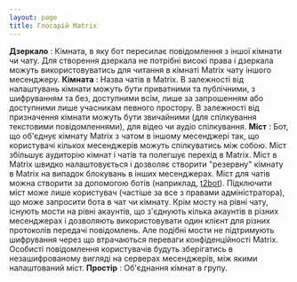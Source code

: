 ```yaml
---
layout: page
title: Глосарій Matrix
---
```

**Дзеркало** 
: Кімната, в яку бот пересилає повідомлення з іншої кімнати чи чату. Для створення дзеркала не потрібні високі права і дзеркала можуть використовуватись для читання в кімнаті Matrix чату іншого месенджеру.
**Кімната** 
: Назва чатів в Matrix. В залежності від налаштувань кімнати можуть бути приватними та публічними, з шифруванням та без, доступними всім, лише за запрошенням або доступними лише учасникам певного простору. В залежності від призначення кімнати можуть бути звичайними (для спілкування текстовими повідомленнями), для відео чи аудіо спілкування.
**Міст**
: Бот, що об'єднує кімнату Matrix з чатом в іншому месенджері так, що користувачі кількох месенджерів можуть спілкуватись між собою. Міст збільшує аудиторію кімнат і чатів та полегшує перехід в Matrix. Міст в Matrix швидко налаштовується і дозволяє створити "резервну" кімнату в Matrix на випадок блокувань в інших месенджерах. Міст для чатів можна створити за допомогою ботів (наприклад, [t2bot](https://t2bot.io/)). Підключити міст може лише користувач (частіше за все з правами адміністратора), що може запросити бота в чат чи кімнату. Крім мосту на рівні чату, існують мости на рівні акаунтів, що з'єднують кілька акаунтів в різних месенджерах і дозволяють використовувати один клієнт для різних протоколів передачі повідомлень. Але подібні мости не підтримують шифрування через що втрачаються переваги конфіденційності Matrix. Особисті повідомлення користувачів будуть зберігатись в незашифрованому вигляді на серверах месенджерів, між якими налаштований міст.
**Простір**
: Об'єднання кімнат в групу.
